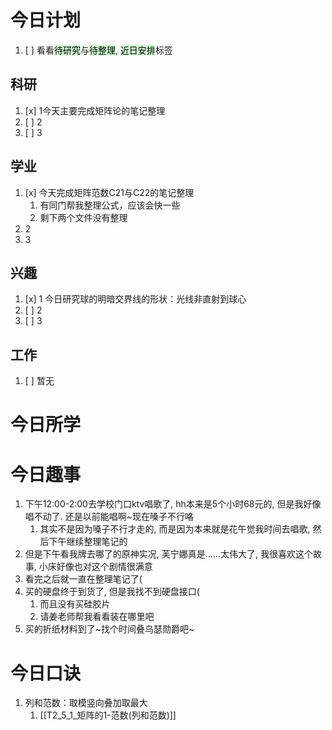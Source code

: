 # 今日计划

1. [ ] 看看<mark style="background: #BBFABBA6;">待研究</mark>与<mark style="background: #BBFABBA6;">待整理</mark>,  <mark style="background: #BBFABBA6;">近日安排</mark>标签

## 科研

1. [x] 1今天主要完成矩阵论的笔记整理
2. [ ] 2
3. [ ] 3 

## 学业

1. [x] 今天完成矩阵范数C21与C22的笔记整理
	1. 有同门帮我整理公式，应该会快一些
	2. 剩下两个文件没有整理
2. 2
3. 3 

## 兴趣

1. [x] 1 今日研究球的明暗交界线的形状：光线非直射到球心
2. [ ] 2
3. [ ] 3 


## 工作

1. [ ] 暂无

# 今日所学


# 今日趣事

1. 下午12:00-2:00去学校门口ktv唱歌了, hh本来是5个小时68元的, 但是我好像唱不动了. 还是以前能唱啊~现在嗓子不行咯
	1. 其实不是因为嗓子不行才走的, 而是因为本来就是花午觉我时间去唱歌, 然后下午继续整理笔记的
2. 但是下午看我牌去哪了的原神实况, 芙宁娜真是……太伟大了, 我很喜欢这个故事, 小床好像也对这个剧情很满意
3. 看完之后就一直在整理笔记了(
4. 买的硬盘终于到货了, 但是我找不到硬盘接口( 
	1. 而且没有买硅胶片
	2. 请姜老师帮我看看装在哪里吧
5. 买的折纸材料到了~找个时间叠乌瑟勋爵吧~

# 今日口诀

1. 列和范数：取模竖向叠加取最大
	1. [[T2_5_1_矩阵的1-范数(列和范数)]]